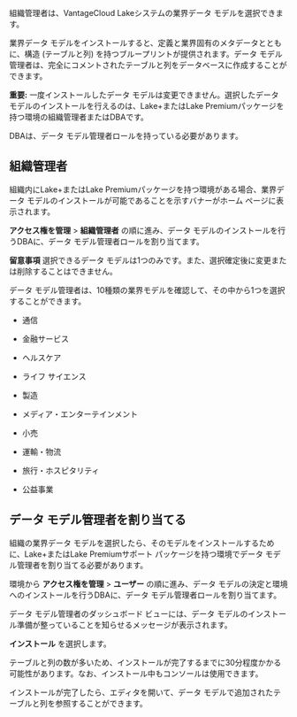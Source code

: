 組織管理者は、VantageCloud Lakeシステムの業界データ モデルを選択できます。

業界データ モデルをインストールすると、定義と業界固有のメタデータとともに、構造 (テーブルと列) を持つブループリントが提供されます。データ モデル管理者は、完全にコメントされたテーブルと列をデータベースに作成することができます。

**重要:** 一度インストールしたデータ モデルは変更できません。選択したデータ モデルのインストールを行えるのは、Lake+またはLake Premiumパッケージを持つ環境の組織管理者またはDBAです。

DBAは、データ モデル管理者ロールを持っている必要があります。

## 組織管理者


組織内にLake+またはLake Premiumパッケージを持つ環境がある場合、業界データ モデルのインストールが可能であることを示すバナーがホーム ページに表示されます。

**アクセス権を管理** > **組織管理者** の順に進み、データ モデルのインストールを行うDBAに、データ モデル管理者ロールを割り当てます。

**留意事項** 選択できるデータ モデルは1つのみです。また、選択確定後に変更または削除することはできません。

データ モデル管理者は、10種類の業界モデルを確認して、その中から1つを選択することができます。

-   通信


-   金融サービス


-   ヘルスケア


-   ライフ サイエンス


-   製造


-   メディア・エンターテインメント


-   小売


-   運輸・物流


-   旅行・ホスピタリティ


-   公益事業


## データ モデル管理者を割り当てる


組織の業界データ モデルを選択したら、そのモデルをインストールするために、Lake+またはLake Premiumサポート パッケージを持つ環境でデータ モデル管理者を割り当てる必要があります。

環境から **アクセス権を管理** > **ユーザー** の順に進み、データ モデルの決定と環境へのインストールを行うDBAに、データ モデル管理者ロールを割り当てます。

データ モデル管理者のダッシュボード ビューには、データ モデルのインストール準備が整っていることを知らせるメッセージが表示されます。

**インストール** を選択します。

テーブルと列の数が多いため、インストールが完了するまでに30分程度かかる可能性があります。なお、インストール中もコンソールは使用できます。

インストールが完了したら、エディタを開いて、データ モデルで追加されたテーブルと列を参照することができます。

